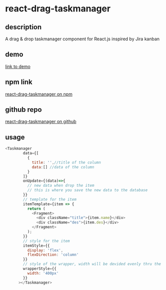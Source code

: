# react-drag-taskmanager

## description

A drag & drop taskmanager component for React.js inspired by Jira kanban

## demo

[link to demo](https://michaelzhou1987.github.io/react-drag-taskmanager/)

## npm link

[react-drag-taskmanager on npm](https://www.npmjs.com/package/react-drag-taskmanager)

## github repo

[react-drag-taskmanager on github](https://github.com/michaelzhou1987/react-drag-taskmanager)

## usage

```js
<Taskmanager
        data={[
          {
            title: '',//title of the column
            data:[] //data of the column
          }
        ]}
        onUpdate={(data)=>{
          // new data when drop the item
          // this is where you save the new data to the database
        }}
        // template for the item
        itemTemplate={item => {
          return (
            <Fragment>
              <div className="title">{item.name}</div>
              <div className="des">{item.des}</div>
            </Fragment>
          );
        }}
        // style for the item
        itemStyle={{
          display: 'flex',
          flexDirection: 'column'
        }}
        // style of the wrapper, width will be devided evenly thru the columns
        wrapperStyle={{
          width: '400px'
        }}
      ></Taskmanager>
```
